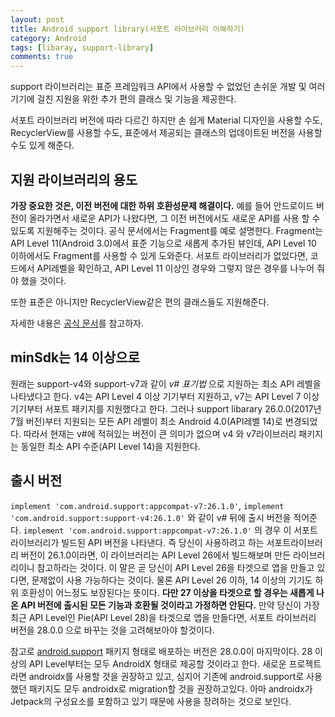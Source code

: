 ```yaml
---
layout: post
title: Android support library(서포트 라이브러리 이해하기)
category: Android
tags: [libaray, support-library]
comments: true
---
```


support 라이브러리는 표준 프레임워크 API에서 사용할 수 없었던 손쉬운 개발 및 여러 기기에 걸친 지원을 위한 추가 편의 클래스 및 기능을 제공한다.

서포트 라이브러리 버전에 따라 다르긴 하지만 손 쉽게 Material 디자인을 사용할 수도, RecyclerView를 사용할 수도, 표준에서 제공되는 클래스의 업데이트된 버전을 사용할 수도 있게 해준다.

## 지원 라이브러리의 용도

**가장 중요한 것은, 이전 버전에 대한 하위 호환성문제 해결이다.** 예를 들어 안드로이드 버전이 올라가면서 새로운 API가 나왔다면, 그 이전 버전에서도 새로운 API를 사용 할 수 있도록 지원해주는 것이다. 공식 문서에서는 Fragment를 예로 설명한다. Fragment는 API Level 11(Android 3.0)에서 표준 기능으로 새롭게 추가된 뷰인데, API Level 10 이하에서도 Fragment를 사용할 수 있게 도와준다. 서포트 라이브러리가 없었다면, 코드에서 API레벨을 확인하고, API Level 11 이상인 경우와 그렇지 않은 경우를 나누어 줘야 했을 것이다.

또한 표준은 아니지만 RecyclerView같은 편의 클래스들도 지원해준다.

자세한 내용은 [공식 문서](https://developer.android.com/topic/libraries/support-library/features?hl=ko)를 참고하자.

## minSdk는 14 이상으로

원래는 support-v4와 support-v7과 같이 _v# 표기법_ 으로 지원하는 최소 API 레벨을 나타냈다고 한다. v4는 API Level 4 이상 기기부터 지원하고, v7는 API Level 7 이상 기기부터 서포트 패키지를 지원했다고 한다. 그러나 support libarary 26.0.0(2017년 7월 버전)부터 지원되는 모든 API 레벨이 최소 Android 4.0(API레벨 14)로 변경되었다. 따라서 현재는 v#에 적혀있는 버전이 큰 의미가 없으며 v4 와 v7라이브러리 패키지는 동일한 최소 API 수준(API Level 14)을 지원한다.

## 출시 버전

`implement 'com.android.support:appcompat-v7:26.1.0'`,
`implement 'com.android.support:support-v4:26.1.0'` 와 같이 v# 뒤에 출시 버전을 적어준다. `implement 'com.android.support:appcompat-v7:26.1.0'` 의 경우 이 서포트 라이브러리가 빌드된 API 버전을 나타낸다. 즉 당신이 사용하려고 하는 서포트라이브러리 버전이 26.1.0이라면, 이 라이브러리는 API Level 26에서 빌드해보며 만든 라이브러리이니 참고하라는 것이다. 이 말은 곧 당신이 API Level 26을 타겟으로 앱을 만들고 있다면, 문제없이 사용 가능하다는 것이다. 물론 API Level 26 이하, 14 이상의 기기도 하위 호환성이 어느정도 보장된다는 뜻이다. **다만 27 이상을 타겟으로 할 경우는 새롭게 나온 API 버전에 출시된 모든 기능과 호환될 것이라고 가정하면 안된다.** 만약 당신이 가장 최근 API Level인 Pie(API Level 28)을 타겟으로 앱을 만들다면, 서포트 라이브러리 버전을 28.0.0 으로 바꾸는 것을 고려해보아야 할것이다.

참고로 [android.support](http://android.support) 패키지 형태로 배포하는 버전은 28.0.0이 마지막이다. 28 이상의 API Level부터는 모두 AndroidX 형태로 제공할 것이라고 한다. 새로운 프로젝트라면 androidx를 사용할 것을 권장하고 있고, 심지어 기존에 android.support로 사용했던 패키지도 모두 androidx로 migration할 것을 권장하고있다. 아마 androidx가 Jetpack의 구성요소를 포함하고 있기 때문에 사용을 장려하는 것으로 보인다.
